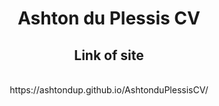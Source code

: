 <h1 align="center">Ashton du Plessis CV</h1>
<h2 align="center">Link of site</h2>
<br/>
<div align="center">
https://ashtondup.github.io/AshtonduPlessisCV/
</div>
